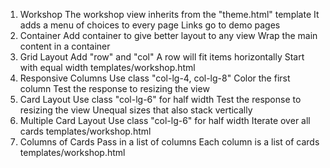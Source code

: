 1. Workshop
The workshop view inherits from the "theme.html" template
It adds a menu of choices to every page
Links go to demo pages
2. Container
Add container to give better layout to any view
Wrap the main content in a container
3. Grid Layout
Add "row" and "col"
A row will fit items horizontally
Start with equal width
templates/workshop.html
4. Responsive Columns
Use class "col-lg-4, col-lg-8"
Color the first column
Test the response to resizing the view
5. Card Layout
Use class "col-lg-6" for half width
Test the response to resizing the view
Unequal sizes that also stack vertically
6. Multiple Card Layout
Use class "col-lg-6" for half width
Iterate over all cards
templates/workshop.html
7. Columns of Cards
Pass in a list of columns
Each column is a list of cards
templates/workshop.html